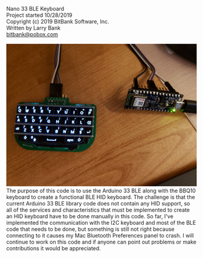 Nano 33 BLE Keyboard<br>
Project started 10/28/2019<br>
Copyright (c) 2019 BitBank Software, Inc.<br>
Written by Larry Bank<br>
bitbank@pobox.com<br>
<br>
![BBQ10 Keyboard](/bbq10kbd.jpg?raw=true "BBQ10KBD PMOD")
<br>
The purpose of this code is to use the Arduino 33 BLE along with the BBQ10 keyboard
to create a functional BLE HID keyboard. The challenge is that the current Arduino
33 BLE library code does not contain any HID support, so all of the services and
characteristics that must be implemented to create an HID keyboard have to be done
manually in this code. So far, I've implemented the communication with the I2C
keyboard and most of the BLE code that needs to be done, but something is still
not right because connecting to it causes my Mac Bluetooth Preferences panel to
crash. I will continue to work on this code and if anyone can point out problems
or make contributions it would be appreciated.
<br>

